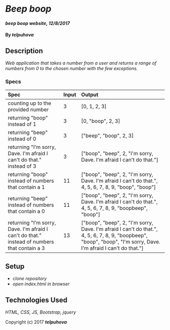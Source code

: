 # _Beep boop_

#### _beep boop website, 12/8/2017_

#### By _**telpuhova**_

## Description

_Web application that takes a number from a user and returns a range of numbers from 0 to the chosen number with the few exceptions._

### Specs
| Spec | Input | Output |
| :-------------     | :------------- | :------------- |
| counting up to the provided number | 3 | [0, 1, 2, 3] |
| returning "boop" instead of 1 | 3 | [0, "boop", 2, 3] |
| returning "beep" instead of 0 | 3 | ["beep", "boop", 2, 3] |
| returning "I'm sorry, Dave. I'm afraid I can't do that." instead of 3 | 3 | ["boop", "beep", 2, "I'm sorry, Dave. I'm afraid I can't do that."] |
| returning "boop" instead of numbers that contain a 1 | 11 | ["boop", "beep", 2, "I'm sorry, Dave. I'm afraid I can't do that.", 4, 5, 6, 7, 8, 9, "boop", "boop"] |
| returning "beep" instead of numbers that contain a 0 | 11 | ["boop", "beep", 2, "I'm sorry, Dave. I'm afraid I can't do that.", 4, 5, 6, 7, 8, 9, "boopbeep", "boop"] |
| returning "I'm sorry, Dave. I'm afraid I can't do that." instead of numbers that contain a 3 | 13 | ["boop", "beep", 2, "I'm sorry, Dave. I'm afraid I can't do that.", 4, 5, 6, 7, 8, 9, "boopbeep", "boop", "boop", "I'm sorry, Dave. I'm afraid I can't do that."] |


## Setup

* _clone repository_
* _open index.html in browser_

## Technologies Used

_HTML, CSS, JS, Bootstrap, jquery_

Copyright (c) 2017 **_telpuhova_**
